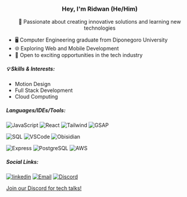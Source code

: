 ### <p align="center"> Hey, I'm Ridwan (He/Him)</p>

<p align="center">
  🚀 Passionate about creating innovative solutions and learning new technologies
</p>

- 🖥️ Computer Engineering graduate from Diponegoro University
- 🌐 Exploring Web and Mobile Development
- 💼 Open to exciting opportunities in the tech industry

##### 💡 Skills & Interests:
- Motion Design
- Full Stack Development
- Cloud Computing


##### Languages/IDEs/Tools:
![JavaScript](https://img.shields.io/badge/-JavaScript-black?style=flat-square&logo=javascript)
![React](https://img.shields.io/badge/-React-black?style=flat-square&logo=react)
![Tailwind](https://img.shields.io/badge/-Tailwind-black?style=flat-square&logo=tailwindcss)
![GSAP](https://img.shields.io/badge/-GSAP-black?style=flat-square&logo=greensock)

![SQL](https://img.shields.io/badge/-SQL-black?style=flat-square&logo=mysql)
![VSCode](https://img.shields.io/badge/-VSCode-black?style=flat-square&logo=visualstudiocode)
![Obisidian](https://img.shields.io/badge/-Obisidian-black?style=flat-square&logo=obsidian)

![Express](https://img.shields.io/badge/-Express-black?style=flat-square&logo=express)
![PostgreSQL](https://img.shields.io/badge/-PostgreSQL-black?style=flat-square&logo=postgresql)
![AWS](https://img.shields.io/badge/-AWS-black?style=flat-square&logo=amazon)
##### Social Links:

[![linkedin](https://img.shields.io/badge/-linkedin-000000?style=flat-square&logo=linkedin)](https://www.linkedin.com/in/mmadwn/)
[![Email](https://img.shields.io/badge/-Email-000000?style=flat-square&logo=gmail)](mailto:muh.rdwan.u@gmail.com)
[![Discord](https://img.shields.io/badge/-Discord-000000?style=flat-square&logo=discord)](https://discord.com/users/357946202672726016)

<p>
  <a href="https://discord.gg/mu9dXrUfS3">Join our Discord for tech talks!</a>
</p>

